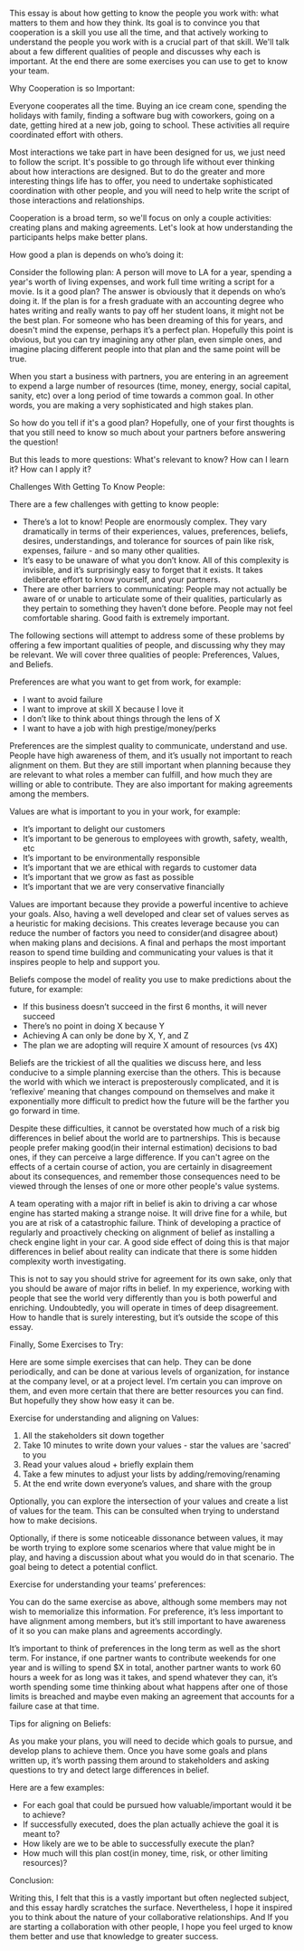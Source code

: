 This essay is about how getting to know the people you work with: what matters to them and how they think. Its goal is to convince you that cooperation is a skill you use all the time, and that actively working to understand the people you work with is a crucial part of that skill. We'll talk about a few different qualities of people and discusses why each is important. At the end there are some exercises you can use to get to know your team.

Why Cooperation is so Important:

Everyone cooperates all the time. Buying an ice cream cone, spending the holidays with family, finding a software bug with coworkers, going on a date, getting hired at a new job, going to school. These activities all require coordinated effort with others.

Most interactions we take part in have been designed for us, we just need to follow the script. It's possible to go through life without ever thinking about how interactions are designed. But to do the greater and more interesting things life has to offer, you need to undertake sophisticated coordination with other people, and you will need to help write the script of those interactions and relationships.

Cooperation is a broad term, so we'll focus on only a couple activities: creating plans and making agreements. Let's look at how understanding the participants helps make better plans.

How good a plan is depends on who’s doing it:

Consider the following plan: A person will move to LA for a year, spending a year's worth of living expenses, and work full time writing a script for a movie. Is it a good plan? The answer is obviously that it depends on who’s doing it. If the plan is for a fresh graduate with an accounting degree who hates writing and really wants to pay off her student loans, it might not be the best plan. For someone who has been dreaming of this for years, and doesn't mind the expense, perhaps it’s a perfect plan. Hopefully this point is obvious, but you can try imagining any other plan, even simple ones, and imagine placing different people into that plan and the same point will be true.

When you start a business with partners, you are entering in an agreement to expend a large number of resources (time, money, energy, social capital, sanity, etc) over a long period of time towards a common goal. In other words, you are making a very sophisticated and high stakes plan.

So how do you tell if it's a good plan? Hopefully, one of your first thoughts is that you still need to know so much about your partners before answering the question! 

But this leads to more questions: What's relevant to know? How can I learn it? How can I apply it?

Challenges With Getting To Know People:

There are a few challenges with getting to know people:

* There’s a lot to know! People are enormously complex. They vary dramatically in terms of their experiences, values, preferences, beliefs, desires, understandings, and tolerance for sources of pain like risk, expenses, failure - and so many other qualities.
* It’s easy to be unaware of what you don’t know. All of this complexity is invisible, and it’s surprisingly easy to forget that it exists. It takes deliberate effort to know yourself, and your partners.
* There are other barriers to communicating: People may not actually be aware of or unable to articulate some of their qualities, particularly as they pertain to something they haven’t done before. People may not feel comfortable sharing. Good faith is extremely important.

The following sections will attempt to address some of these problems by offering a few important qualities of people, and discussing why they may be relevant. We will cover three qualities of people: Preferences, Values, and Beliefs.

Preferences are what you want to get from work, for example:

* I want to avoid failure
* I want to improve at skill X because I love it
* I don’t like to think about things through the lens of X
* I want to have a job with high prestige/money/perks

Preferences are the simplest quality to communicate, understand and use. People have high awareness of them, and it’s usually not important to reach alignment on them. But they are still important when planning because they are relevant to what roles a member can fulfill, and how much they are willing or able to contribute. They are also important for making agreements among the members. 

Values are what is important to you in your work, for example:

* It’s important to delight our customers
* It’s important to be generous to employees with growth, safety, wealth, etc
* It’s important to be environmentally responsible
* It’s important that we are ethical with regards to customer data
* It’s important that we grow as fast as possible
* It’s important that we are very conservative financially

Values are important because they provide a powerful incentive to achieve your goals. Also, having a well developed and clear set of values serves as a heuristic for making decisions. This creates leverage because you can reduce the number of factors you need to consider(and disagree about) when making plans and decisions. A final and perhaps the most important reason to spend time building and communicating your values is that it inspires people to help and support you.

Beliefs compose the model of reality you use to make predictions about the future, for example:

* If this business doesn’t succeed in the first 6 months, it will never succeed
* There’s no point in doing X because Y
* Achieving A can only be done by X, Y, and Z
* The plan we are adopting will require X amount of resources (vs 4X)

Beliefs are the trickiest of all the qualities we discuss here, and less conducive to a simple planning exercise than the others. This is because the world with which we interact is preposterously complicated, and it is ‘reflexive’ meaning that changes compound on themselves and make it exponentially more difficult to predict how the future will be the farther you go forward in time.

Despite these difficulties, it cannot be overstated how much of a risk big differences in belief about the world are to partnerships. This is because people prefer making good(in their internal estimation) decisions to bad ones, if they can perceive a large difference. If you can't agree on the effects of a certain course of action, you are certainly in disagreement about its consequences, and remember those consequences need to be viewed through the lenses of one or more other people's value systems.

A team operating with a major rift in belief is akin to driving a car whose engine has started making a strange noise. It will drive fine for a while, but you are at risk of a catastrophic failure. Think of developing a practice of regularly and proactively checking on alignment of belief as installing a check engine light in your car. A good side effect of doing this is that major differences in belief about reality can indicate that there is some hidden complexity worth investigating.

This is not to say you should strive for agreement for its own sake, only that you should be aware of major rifts in belief. In my experience, working with people that see the world very differently than you is both powerful and enriching. Undoubtedly, you will operate in times of deep disagreement. How to handle that is surely interesting, but it’s outside the scope of this essay.

Finally, Some Exercises to Try:

Here are some simple exercises that can help. They can be done periodically, and can be done at various levels of organization, for instance at the company level, or at a project level. I’m certain you can improve on them, and even more certain that there are better resources you can find. But hopefully they show how easy it can be.

Exercise for understanding and aligning on Values:

1. All the stakeholders sit down together
2. Take 10 minutes to write down your values - star the values are 'sacred' to you
3. Read your values aloud + briefly explain them
4. Take a few minutes to adjust your lists by adding/removing/renaming
5. At the end write down everyone’s values, and share with the group

Optionally, you can explore the intersection of your values and create a list of values for the team. This can be consulted when trying to understand how to make decisions.

Optionally, if there is some noticeable dissonance between values, it may be worth trying to explore some scenarios where that value might be in play, and having a discussion about what you would do in that scenario. The goal being to detect a potential conflict.

Exercise for understanding your teams’ preferences:

You can do the same exercise as above, although some members may not wish to memorialize this information. For preference, it’s less important to have alignment among members, but it’s still important to have awareness of it so you can make plans and agreements accordingly.

It’s important to think of preferences in the long term as well as the short term. For instance, if one partner wants to contribute weekends for one year and is willing to spend $X in total, another partner wants to work 60 hours a week for as long was it takes, and spend whatever they can, it’s worth spending some time thinking about what happens after one of those limits is breached and maybe even making an agreement that accounts for a failure case at that time.

Tips for aligning on Beliefs:

As you make your plans, you will need to decide which goals to pursue, and develop plans to achieve them. Once you have some goals and plans written up, it’s worth passing them around to stakeholders and asking questions to try and detect large differences in belief.

Here are a few examples:

* For each goal that could be pursued how valuable/important would it be to achieve?
* If successfully executed, does the plan actually achieve the goal it is meant to?
* How likely are we to be able to successfully execute the plan?
* How much will this plan cost(in money, time, risk, or other limiting resources)?

Conclusion:

Writing this, I felt that this is a vastly important but often neglected subject, and this essay hardly scratches the surface. Nevertheless, I hope it inspired you to think about the nature of your collaborative relationships. And If you are starting a collaboration with other people, I hope you feel urged to know them better and use that knowledge to greater success.

